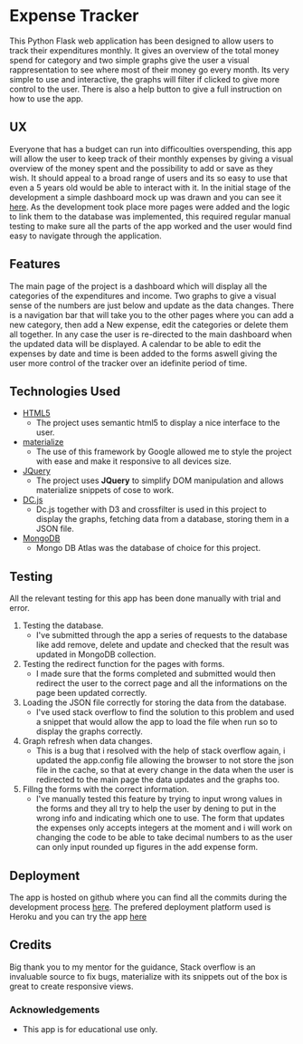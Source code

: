 # Expense Tracker

This Python Flask web application has been designed to allow users to track their expenditures monthly. It gives an overview of the total money spend for category and two simple graphs give the user a visual rappresentation to see where most of their money go every month. Its very simple to use and interactive, the graphs will filter if clicked to give more control to the user. There is also a help button to give a full instruction on how to use the app.
 
## UX
Everyone that has a budget can run into difficoulties overspending, this app will allow the user to keep track of their monthly expenses by giving a visual overview of the money spent and the possibility to add or save as they wish. It should appeal to a broad range of users and its so easy to use that even a 5 years old would be able to interact with it.
In the initial stage of the development a simple dashboard mock up was drawn and you can see it [here](https://github.com/luigilangella/milestone-project-3/blob/master/wireframe/Expense%20Tracker.png). As the development took place more pages were added and the logic to link them to the database was implemented, this required regular manual testing to make sure all the parts of the app worked and the user would find easy to navigate through the application.

## Features

The main page of the project is a dashboard which will display all the categories of the expenditures and income. Two graphs to give a visual sense of the numbers are just below and update as the data changes.
There is a navigation bar that will take you to the other pages where you can add a new category, then add a New expense, edit the categories or delete them all together. In any case the user is re-directed to the main dashboard when the updated data will be displayed.
A calendar to be able to edit the expenses by date and time is been added to the forms aswell giving the user more control of the tracker over an idefinite period of time.

## Technologies Used

- [HTML5](https://it.wikipedia.org/wiki/HTML5)
    - The project uses semantic html5 to display a nice interface to the user.
- [materialize](https://materializecss.com/)
    - The use of this framework by Google allowed me to style the project with ease and make it responsive to all devices size.
- [JQuery](https://jquery.com)
    - The project uses **JQuery** to simplify DOM manipulation and allows materialize snippets of cose to work.
- [DC.js](https://dc-js.github.io/dc.js/)
    - Dc.js together with D3  and crossfilter is used in this project to display the graphs, fetching data from a database, storing them in a JSON file.
- [MongoDB](https://www.mongodb.com/cloud/atlas)
    - Mongo DB Atlas was the database of choice for this project.


## Testing

All the relevant testing for this app has been done manually with trial and error.
1. Testing the database.
    - I've submitted through the app a series of requests to the database like add remove, delete and update and checked that the result was updated in MongoDB collection.
2. Testing the redirect function for the pages with forms.
    - I made sure that the forms completed and submitted would then redirect the user to the correct page and all the informations on the page been updated correctly.
3. Loading the JSON file correctly for storing the data from the database.
    - I've used stack overflow to find the solution to this problem and used a snippet that would allow the app to load the file when run so to display the graphs correctly.
4. Graph refresh when data changes.
    - This is a bug that i resolved with the help of stack overflow again, i updated the app.config file allowing the browser to not store the json file in the cache, so that at every change in the data when the user is redirected to the main page the data updates and the graphs too.
5. Fillng the forms with the correct information.
    - I've manually tested this feature by trying to input wrong values in the forms and they all try to help the user by dening to put in the wrong info and indicating which one to use. The form that updates the expenses only accepts integers at the moment and i will work on changing the code to be able to take decimal numbers to as the user can only input rounded up figures in the add expense form.

## Deployment

The app is hosted on github where you can find all the commits during the development process [here](https://github.com/luigilangella/milestone-project-3).
The prefered deployment platform used is Heroku and you can try the app [here](https://expense-tracker-luigi.herokuapp.com/)


## Credits

Big thank you to my mentor for the guidance, Stack overflow is an invaluable source to fix bugs, materialize with its snippets out of the box is great to create responsive views. 

### Acknowledgements

- This app is for educational use only.